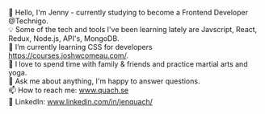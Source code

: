👋 Hello, I'm Jenny - currently studying to become a Frontend Developer @Technigo.  
💡 Some of the tech and tools I've been learning lately are Javscript, React, Redux, Node.js, API's, MongoDB.   
🌱 I’m currently learning CSS for developers https://courses.joshwcomeau.com/.   
🧡 I love to spend time with family & friends and practice martial arts and yoga.    
💬 Ask me about anything, I'm happy to answer questions.  
📫 How to reach me: www.quach.se   
🌸 LinkedIn: www.linkedin.com/in/jenquach/

